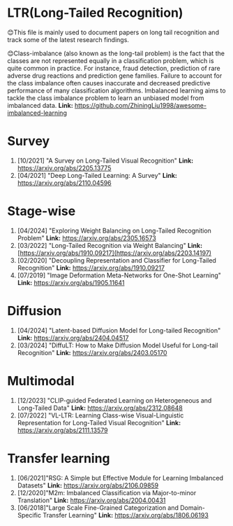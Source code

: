 # LTR(Long-Tailed Recognition)
😊This file is mainly used to document papers on long tail recognition and track some of the latest research findings.

😊Class-imbalance (also known as the long-tail problem) is the fact that the classes are not represented equally in a classification problem, which is quite common in practice. For instance, fraud detection, prediction of rare adverse drug reactions and prediction gene families. Failure to account for the class imbalance often causes inaccurate and decreased predictive performance of many classification algorithms. Imbalanced learning aims to tackle the class imbalance problem to learn an unbiased model from imbalanced data. **Link:** https://github.com/ZhiningLiu1998/awesome-imbalanced-learning

# Survey
1. [10/2021] "A Survey on Long-Tailed Visual Recognition"   **Link:** https://arxiv.org/abs/2205.13775
2. [04/2021] "Deep Long-Tailed Learning: A Survey"  **Link:** https://arxiv.org/abs/2110.04596

# Stage-wise
1. [04/2024] "Exploring Weight Balancing on Long-Tailed Recognition Problem" **Link:** https://arxiv.org/abs/2305.16573
3. [03/2022] "Long-Tailed Recognition via Weight Balancing" **Link:** [https://arxiv.org/abs/1910.09217](https://arxiv.org/abs/2203.14197)
3. [02/2020] "Decoupling Representation and Classifier for Long-Tailed Recognition" **Link:** https://arxiv.org/abs/1910.09217
4. [07/2019] "Image Deformation Meta-Networks for One-Shot Learning" **Link:** https://arxiv.org/abs/1905.11641

# Diffusion
1. [04/2024] "Latent-based Diffusion Model for Long-tailed Recognition" **Link:** https://arxiv.org/abs/2404.04517
2. [03/2024] "DiffuLT: How to Make Diffusion Model Useful for Long-tail Recognition" **Link:** https://arxiv.org/abs/2403.05170

# Multimodal
1. [12/2023] "CLIP-guided Federated Learning on Heterogeneous and Long-Tailed Data" **Link:** https://arxiv.org/abs/2312.08648
2. [07/2022] "VL-LTR: Learning Class-wise Visual-Linguistic Representation for Long-Tailed Visual Recognition" **Link:** https://arxiv.org/abs/2111.13579

# Transfer learning
1. [06/2021]"RSG: A Simple but Effective Module for Learning Imbalanced Datasets" **Link:** https://arxiv.org/abs/2106.09859
2. [12/2020]"M2m: Imbalanced Classification via Major-to-minor Translation" **Link:** https://arxiv.org/abs/2004.00431
3. [06/2018]"Large Scale Fine-Grained Categorization and Domain-Specific Transfer Learning" **Link:** https://arxiv.org/abs/1806.06193

